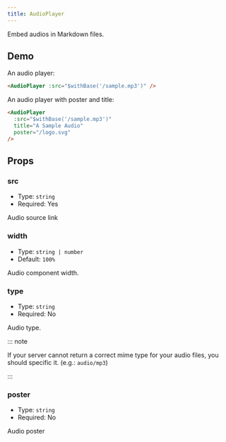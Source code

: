 ```yaml
---
title: AudioPlayer
---
```


Embed audios in Markdown files.

<!-- more -->

## Demo

An audio player:

<AudioPlayer :src="$withBase('/sample.mp3')" />

```md
<AudioPlayer :src="$withBase('/sample.mp3')" />
```

An audio player with poster and title:

<AudioPlayer
  :src="$withBase('/sample.mp3')"
  title="A Sample Audio"
  poster="/logo.svg"
/>

```md
<AudioPlayer
  :src="$withBase('/sample.mp3')"
  title="A Sample Audio"
  poster="/logo.svg"
/>
```

## Props

### src

- Type: `string`
- Required: Yes

Audio source link

### width

- Type: `string | number`
- Default: `100%`

Audio component width.

### type

- Type: `string`
- Required: No

Audio type.

::: note

If your server cannot return a correct mime type for your audio files, you should specific it. (e.g.: `audio/mp3`)

:::

### poster

- Type: `string`
- Required: No

Audio poster
